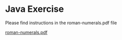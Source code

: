 # Java Exercise

Please find instructions in the roman-numerals.pdf file


[roman-numerals.pdf](https://github.com/iguannago/interviews/files/9484541/roman-numerals.pdf)
